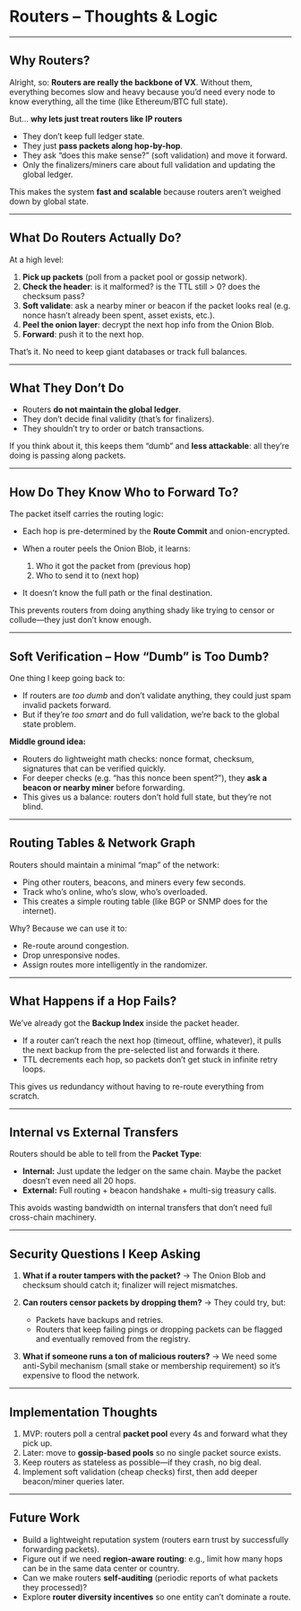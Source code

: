 
# **Routers – Thoughts & Logic**

---

## **Why Routers?**

Alright, so: **Routers are really the backbone of VX**. Without them, everything becomes slow and heavy because you’d need every node to know everything, all the time (like Ethereum/BTC full state).

But… **why lets just treat routers like IP routers**

* They don’t keep full ledger state.
* They just **pass packets along hop-by-hop**.
* They ask “does this make sense?” (soft validation) and move it forward.
* Only the finalizers/miners care about full validation and updating the global ledger.

This makes the system **fast and scalable** because routers aren’t weighed down by global state.

---

## **What Do Routers Actually Do?**

At a high level:

1. **Pick up packets** (poll from a packet pool or gossip network).
2. **Check the header**: is it malformed? is the TTL still > 0? does the checksum pass?
3. **Soft validate**: ask a nearby miner or beacon if the packet looks real (e.g. nonce hasn’t already been spent, asset exists, etc.).
4. **Peel the onion layer**: decrypt the next hop info from the Onion Blob.
5. **Forward**: push it to the next hop.

That’s it. No need to keep giant databases or track full balances.

---

## **What They Don’t Do**

* Routers **do not maintain the global ledger**.
* They don’t decide final validity (that’s for finalizers).
* They shouldn’t try to order or batch transactions.

If you think about it, this keeps them “dumb” and **less attackable**: all they’re doing is passing along packets.

---

## **How Do They Know Who to Forward To?**

The packet itself carries the routing logic:

* Each hop is pre-determined by the **Route Commit** and onion-encrypted.
* When a router peels the Onion Blob, it learns:

  1. Who it got the packet from (previous hop)
  2. Who to send it to (next hop)
* It doesn’t know the full path or the final destination.

This prevents routers from doing anything shady like trying to censor or collude—they just don’t know enough.

---

## **Soft Verification – How “Dumb” is Too Dumb?**

One thing I keep going back to:

* If routers are *too dumb* and don’t validate anything, they could just spam invalid packets forward.
* But if they’re *too smart* and do full validation, we’re back to the global state problem.

**Middle ground idea:**

* Routers do lightweight math checks: nonce format, checksum, signatures that can be verified quickly.
* For deeper checks (e.g. “has this nonce been spent?”), they **ask a beacon or nearby miner** before forwarding.
* This gives us a balance: routers don’t hold full state, but they’re not blind.

---

## **Routing Tables & Network Graph**

Routers should maintain a minimal “map” of the network:

* Ping other routers, beacons, and miners every few seconds.
* Track who’s online, who’s slow, who’s overloaded.
* This creates a simple routing table (like BGP or SNMP does for the internet).

Why? Because we can use it to:

* Re-route around congestion.
* Drop unresponsive nodes.
* Assign routes more intelligently in the randomizer.

---

## **What Happens if a Hop Fails?**

We’ve already got the **Backup Index** inside the packet header.

* If a router can’t reach the next hop (timeout, offline, whatever), it pulls the next backup from the pre-selected list and forwards it there.
* TTL decrements each hop, so packets don’t get stuck in infinite retry loops.

This gives us redundancy without having to re-route everything from scratch.

---

## **Internal vs External Transfers**

Routers should be able to tell from the **Packet Type**:

* **Internal:** Just update the ledger on the same chain. Maybe the packet doesn’t even need all 20 hops.
* **External:** Full routing + beacon handshake + multi-sig treasury calls.

This avoids wasting bandwidth on internal transfers that don’t need full cross-chain machinery.

---

## **Security Questions I Keep Asking**

1. **What if a router tampers with the packet?**
   → The Onion Blob and checksum should catch it; finalizer will reject mismatches.

2. **Can routers censor packets by dropping them?**
   → They could try, but:

   * Packets have backups and retries.
   * Routers that keep failing pings or dropping packets can be flagged and eventually removed from the registry.

3. **What if someone runs a ton of malicious routers?**
   → We need some anti-Sybil mechanism (small stake or membership requirement) so it’s expensive to flood the network.

---

## **Implementation Thoughts**

1. MVP: routers poll a central **packet pool** every 4s and forward what they pick up.
2. Later: move to **gossip-based pools** so no single packet source exists.
3. Keep routers as stateless as possible—if they crash, no big deal.
4. Implement soft validation (cheap checks) first, then add deeper beacon/miner queries later.

---

## **Future Work**

* Build a lightweight reputation system (routers earn trust by successfully forwarding packets).
* Figure out if we need **region-aware routing**: e.g., limit how many hops can be in the same data center or country.
* Can we make routers **self-auditing** (periodic reports of what packets they processed)?
* Explore **router diversity incentives** so one entity can’t dominate a route.
